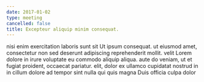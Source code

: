 ```yaml
---
date: 2017-01-02
type: meeting
cancelled: false
title: Excepteur aliquip minim consequat.
---
```

nisi enim exercitation laboris sunt sit Ut ipsum consequat. ut eiusmod amet, consectetur non sed deserunt adipiscing reprehenderit mollit. velit Lorem dolore in irure voluptate eu commodo aliquip aliqua. aute do veniam, ut et fugiat proident, occaecat pariatur. elit, dolor ex ullamco cupidatat nostrud in in cillum dolore ad tempor sint nulla qui quis magna Duis officia culpa dolor